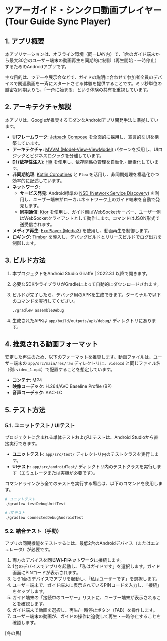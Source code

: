 # ツアーガイド・シンクロ動画プレイヤー (Tour Guide Sync Player)

## 1. アプリ概要

本アプリケーションは、オフライン環境（同一LAN内）で、1台のガイド端末から最大30台のユーザー端末の動画再生を同期的に制御（再生開始・一時停止）するためのAndroidアプリです。

主な目的は、ツアーや展示会などで、ガイドの説明に合わせて参加者全員のデバイスで関連動画を一斉にスタートさせる体験を提供することです。ミリ秒単位の厳密な同期よりも、「一斉に始まる」という体験の共有を重視しています。

## 2. アーキテクチャ解説

本アプリは、Googleが推奨するモダンなAndroidアプリ開発手法に準拠しています。

- **UIフレームワーク**: [Jetpack Compose](https://developer.android.com/jetpack/compose) を全面的に採用し、宣言的なUIを構築しています。
- **アーキテクチャ**: [MVVM (Model-View-ViewModel)](https://developer.android.com/jetpack/guide) パターンを採用し、UIロジックとビジネスロジックを分離しています。
- **DI (依存性注入)**: [Hilt](https://developer.android.com/training/dependency-injection/hilt-android) を使用し、依存関係の管理を自動化・簡素化しています。
- **非同期処理**: [Kotlin Coroutines](https://kotlinlang.org/docs/coroutines-overview.html) と `Flow` を活用し、非同期処理を構造化かつ効率的に記述しています。
- **ネットワーク**:
    - **サービス発見**: Android標準の [NSD (Network Service Discovery)](https://developer.android.com/training/connect-devices-wirelessly/nsd) を利用し、ユーザー端末がローカルネットワーク上のガイド端末を自動で発見します。
    - **同期通信**: [Ktor](https://ktor.io/) を使用し、ガイド側はWebSocketサーバー、ユーザー側はWebSocketクライアントとして動作します。コマンドはJSON形式で送受信されます。
- **メディア再生**: [ExoPlayer (Media3)](https://developer.android.com/guide/topics/media/media3) を使用し、動画再生を制御します。
- **ロギング**: [Timber](https://github.com/JakeWharton/Timber) を導入し、デバッグビルドとリリースビルドでログ出力を制御します。

## 3. ビルド方法

1.  本プロジェクトをAndroid Studio Giraffe | 2022.3.1 以降で開きます。
2.  必要なSDKやライブラリがGradleによって自動的にダウンロードされます。
3.  ビルドが完了したら、デバッグ用のAPKを生成できます。ターミナルで以下のコマンドを実行してください。

    ```bash
    ./gradlew assembleDebug
    ```

4.  生成されたAPKは `app/build/outputs/apk/debug/` ディレクトリにあります。

## 4. 推奨される動画フォーマット

安定した再生のため、以下のフォーマットを推奨します。動画ファイルは、ユーザー端末の `app/src/main/res/raw` ディレクトリに、`videoId` と同じファイル名（例: `video_1.mp4`）で配置することを想定しています。

-   **コンテナ**: MP4
-   **映像コーデック**: H.264/AVC Baseline Profile (BP)
-   **音声コーデック**: AAC-LC

## 5. テスト方法

### 5.1. ユニットテスト / UIテスト

プロジェクトに含まれる単体テストおよびUIテストは、Android Studioから直接実行できます。
- **ユニットテスト**: `app/src/test/` ディレクトリ内のテストクラスを実行します。
- **UIテスト**: `app/src/androidTest/` ディレクトリ内のテストクラスを実行します（エミュレータまたは実機が必要です）。

コマンドラインから全てのテストを実行する場合は、以下のコマンドを使用します。

```bash
# ユニットテスト
./gradlew testDebugUnitTest

# UIテスト
./gradlew connectedDebugAndroidTest
```

### 5.2. 結合テスト（手動）

アプリの同期機能をテストするには、最低2台のAndroidデバイス（またはエミュレータ）が必要です。

1.  両方のデバイスを**同じWi-Fiネットワーク**に接続します。
2.  1台のデバイスでアプリを起動し、「私はガイドです」を選択します。ガイド画面にPINコードが表示されます。
3.  もう1台のデバイスでアプリを起動し、「私はユーザーです」を選択します。
4.  ユーザー端末で、ガイド端末に表示されているPINコードを入力し、「接続」をタップします。
5.  ガイド端末の「接続中のユーザー」リストに、ユーザー端末が表示されることを確認します。
6.  ガイド端末で動画を選択し、再生/一時停止ボタン（FAB）を操作します。
7.  ユーザー端末の動画が、ガイドの操作に追従して再生・一時停止することを確認します。

[冬の民]